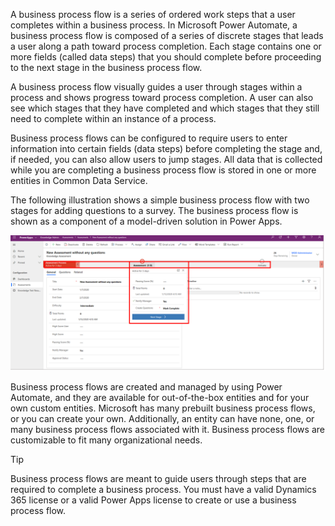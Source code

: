 A business process flow is a series of ordered work steps that a user
completes within a business process. In Microsoft Power Automate, a
business process flow is composed of a series of discrete stages that
leads a user along a path toward process completion. Each stage contains
one or more fields (called data steps) that you should complete before
proceeding to the next stage in the business process flow.

A business process flow visually guides a user through stages within a
process and shows progress toward process completion. A user can also
see which stages that they have completed and which stages that they still need 
to complete within an instance of a process. 

Business process flows can be configured to require users to enter information into certain 
fields (data steps) before completing the stage and, if needed, you can 
also allow users to jump stages. All data that is collected while you are completing 
a business process flow is stored in one or more entities in Common Data Service.

The following illustration shows a simple business process flow with two
stages for adding questions to a survey. The business process
flow is shown as a component of a model-driven solution in Power Apps.

![Model App with business process flow Stage One displayed](../media/1-embedded-business-process-flow-stage-displayed.png)

Business process flows are created and managed by using Power Automate, and they 
are available for out-of-the-box entities and for your own custom entities. 
Microsoft has many prebuilt business process flows, or you can create your own.
Additionally, an entity can have none, one, or many business process
flows associated with it. Business process flows are customizable
to fit many organizational needs.

> [!TIP]
> Business process flows are meant to guide users through steps that are required to 
complete a business process. You must have a valid Dynamics 365 
license or a valid Power Apps license to create or use a business process flow.
